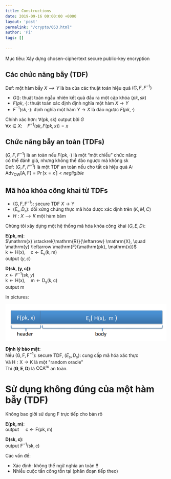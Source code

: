 ```yaml
---
title: Constructions
date: 2019-09-16 00:00:00 +0000
layout: 'post'
permalink: "/crypto/053.html"
author: 'Pi'
tags: []

---
```


Mục tiêu: Xây dựng chosen-ciphertext secure public-key encryption

## Các chức năng bẫy (TDF)

Def: một hàm bẫy $X⟶Y$ là ba của các thuật toán hiệu quả $(G, F, F^{-1})$
- $G ()$: thuật toán ngẫu nhiên kết quả đầu ra một cặp khóa $(pk, sk)$
- $F(pk, \cdot)$: thuật toán xác định định nghĩa một hàm $X \rightarrow Y$
- $F^{-1}(s k, \cdot)$: định nghĩa một hàm $Y \rightarrow X$ là đảo ngược $F(p k, \cdot)$

Chính xác hơn: $\forall(\mathrm{pk}, \mathrm{sk})$ output bởi $G$<br/>
$\forall x \in X : \quad F^{-1}(s k, F(p k, x))=x$

## Chức năng bẫy an toàn (TDFs)

$(G, F, F^{-1})$ là an toàn nếu $F(pk, \cdot)$ là một “một chiều” chức năng:<br/>
có thể đánh giá, nhưng không thể đảo ngược mà không sk<br/>
Def: $(G, F, F^{-1})$ là một TDF an toàn nếu cho tất cả hiệu quả A:<br/>
$\operatorname{Adv}_{\mathrm{OW}}[\mathrm{A}, \mathrm{F}]=\operatorname{Pr}\left[\mathrm{x}=\mathrm{x}^{\prime}\right]< negligible$

## Mã hóa khóa công khai từ TDFs

- $\left(\mathrm{G}, \mathrm{F}, \mathrm{F}^{-1}\right) :$ secure TDF $X \rightarrow \mathrm{Y}$
- $(E_s, D_s)$: đối xứng chứng thực mã hóa được xác định trên $(K, M, C)$
- $H: X ⟶ K$ một hàm băm

Chúng tôi xây dựng một hệ thống mã hóa khóa công khai $(G, E, D)$:

$\mathbf{E(pk, m)}$:<br/>
$\mathrm{x} \stackrel{\mathrm{R}}{\leftarrow} \mathrm{X}, \quad \mathrm{y} \leftarrow \mathrm{F}(\mathrm{pk}, \mathrm{x})$<br/>
$\mathrm{k} \leftarrow \mathrm{H}(\mathrm{x}), \quad \mathrm{c} \leftarrow \mathrm{E}_{\mathrm{s}}(\mathrm{k}, \mathrm{m})$<br/>
output $(y, c)$

$\mathbf{D(sk,(y, c)) }$:<br/>
$x \leftarrow F^{-1}(s k, y)$<br/>
$\mathrm{k} \leftarrow \mathrm{H}(\mathrm{x}), \quad \mathrm{m} \leftarrow \mathrm{D}_{\mathrm{s}}(\mathrm{k}, \mathrm{c})$<br/>
output $\mathrm{m}$

In	pictures:

<img src="https://raw.githubusercontent.com/x3pi/storage/master/images/crypto/015.PNG">

<b>Định lý bảo mật</b>:<br/>
Nếu  $\left(\mathrm{G}, \mathrm{F}, \mathrm{F}^{-1}\right) :$ secure TDF, $(E_s, D_s)$:  cung cấp  mã hóa xác thực<br/>
Và $\mathrm{H} : \mathrm{X} \rightarrow \mathrm{K}$ là một "random oracle"<br/>
Thì $(\mathbf{G}, \mathbf{E}, \mathbf{D})$ là $\mathrm{CCA}^{\mathrm{ro}}$ an toàn.

# Sử dụng không đúng của một hàm bẫy (TDF)

Không bao giời sử dụng F trực tiếp cho bản rõ<br/>

$\mathbf{E(pk, m)}$:<br/>
output $\quad \mathrm{c} \leftarrow \mathrm{F}(\mathrm{pk}, \mathrm{m})$

$\mathbf{D(sk, c) }$:<br/>
output $\mathrm{F}^{-1}(\mathrm{sk}, \mathrm{c})$

Các vấn đề:<br/>
- Xác định: không thể ngữ nghĩa an toàn !!
- Nhiều cuộc tấn công tồn tại (phân đoạn tiếp theo)